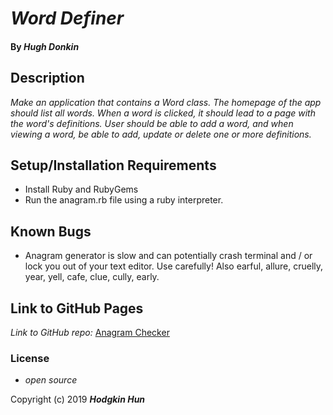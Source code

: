 # _Word Definer_

#### By _**Hugh Donkin**_

## Description

_Make an application that contains a Word class. The homepage of the app should list all words. When a word is clicked, it should lead to a page with the word's definitions. User should be able to add a word, and when viewing a word, be able to add, update or delete one or more definitions._

## Setup/Installation Requirements

* Install Ruby and RubyGems
* Run the anagram.rb file using a ruby interpreter.

## Known Bugs
* Anagram generator is slow and can potentially crash terminal and / or lock you out of your text editor. Use carefully! Also earful, allure, cruelly, year, yell, cafe, clue, cully, early.

## Link to GitHub Pages

_Link to GitHub repo:_
[Anagram Checker](https://github.com/hsdonkin/code-review-7)



### License

* _open source_

Copyright (c) 2019 **_Hodgkin Hun_**
